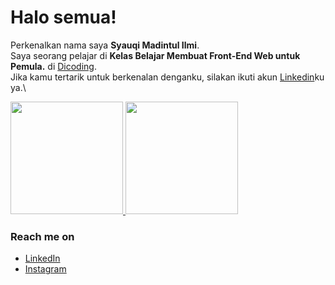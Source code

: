# Halo semua! 

Perkenalkan nama saya **Syauqi Madintul Ilmi**.\
Saya seorang pelajar di **Kelas Belajar Membuat Front-End Web untuk Pemula.** di [Dicoding](https://www.dicoding.com/).\
Jika kamu tertarik untuk berkenalan denganku, silakan ikuti akun [Linkedin](https://www.linkedin.com/in/syauqi-madinatul-ilmi/)ku ya.\

<p align="left">
<a href="https://github.com/syauqiilmi">
  <img height="180em" src="https://github-readme-stats-eight-theta.vercel.app/api?username=syauqiilmi&show_icons=true&theme=algolia&include_all_commits=true&count_private=true"/>
  <img height="180em" src="https://github-readme-stats-eight-theta.vercel.app/api/top-langs/?username=syauqiilmi&layout=compact&langs_count=8&theme=algolia"/>
</a>
</p>

### Reach me on
- <a href="https://linkedin.com/in/syauqiilmi/">LinkedIn</a>
- <a href="https://instagram.com/syauqiilmi?igshid=ZGUzMzM3NWJiOQ==">Instagram</a>
